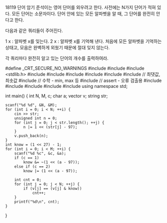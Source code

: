 18119 단어 암기
준석이는 영어 단어를 외우려고 한다. 사전에는 N가지 단어가 적혀 있다. 모든 단어는 소문자이다. 단어 안에 있는 모든 알파벳을 알 때, 그 단어를 완전히 안다고 한다.

다음과 같은 쿼리들이 주어진다.

1 x : 알파벳 x를 잊는다.
2 x : 알파벳 x를 기억해 낸다.
처음에 모든 알파벳을 기억하는 상태고, 모음은 완벽하게 외웠기 때문에 절대 잊지 않는다.

각 쿼리마다 완전히 알고 있는 단어의 개수를 출력하여라.



#define _CRT_SECURE_NO_WARNINGS
#include <numeric>
#include <cstdio>
#include <stdlib.h>
#include <iostream>
#include <cstring>
#include <string>
#include <algorithm>
#include <vector>
#include <climits>   // 최댓값, 최솟값
#include <cmath>   // 수학 - min, max 등
#include <cassert>   // assert - 오류 검출용
#include <queue>
#include <stack>
#include <deque>
#include <map>
#include <set>
using namespace std;

int main() {
	int N, M, c;
	char a;
	vector<int> v;
	string str;

	scanf("%d %d", &N, &M);
	for (int i = 0; i < N; ++i) {
		cin >> str;
		unsigned int n = 0;
		for (int j = 0; j < str.length(); ++j) {
			n |= 1 << (str[j] - 97);
		}
		v.push_back(n);
	}
	int know = (1 << 27) - 1;
	for (int i = 0; i < M; ++i) {
		scanf("%d %c", &c, &a);
		if (c == 1)
			know &= ~(1 << (a - 97));
		else if (c == 2)
			know |= (1 << (a - 97));

		int cnt = 0;
		for (int j = 0; j < N; ++j) {
			if (v[j] == (v[j] & know))
				cnt++;
		}
		printf("%d\n", cnt);
	}
}
